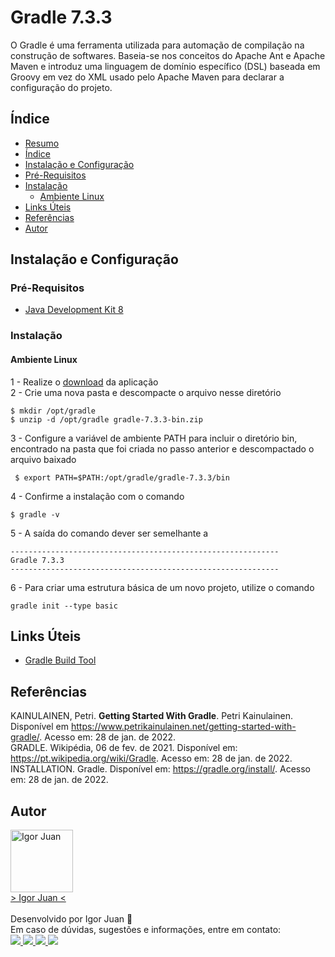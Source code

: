 # Gradle 7.3.3

O Gradle é uma ferramenta utilizada para automação de compilação na construção de softwares. Baseia-se nos conceitos do Apache Ant e Apache Maven e introduz uma linguagem de domínio específico (DSL) baseada em Groovy em vez do XML usado pelo Apache Maven para declarar a configuração do projeto.

## Índice

<!--ts-->
   * [Resumo](#Título) 
   * [Índice](#Índice) 
   * [Instalação e Configuração](#Instalação-e-Configuração)
   * [Pré-Requisitos](#Pré-Requisitos)  
   * [Instalação](#Instalação)  
       * [Ambiente Linux](#Ambiente-Linux)
   * [Links Úteis](#Links-Úteis)  
   * [Referências](#Referências)  	
   * [Autor](#Autor)
<!--te-->

## Instalação e Configuração

### Pré-Requisitos

* [Java Development Kit 8](https://www.oracle.com/br/java/technologies/javase/javase8-archive-downloads.html)

### Instalação

#### Ambiente Linux

1 - Realize o [download](https://gradle.org/next-steps/?version=7.3.3&format=bin) da aplicação <br />
2 - Crie uma nova pasta e descompacte o arquivo nesse diretório
```
$ mkdir /opt/gradle
$ unzip -d /opt/gradle gradle-7.3.3-bin.zip
```
3 - Configure a variável de ambiente PATH para incluir o diretório bin, encontrado na pasta que foi criada no passo anterior e descompactado o arquivo baixado
```
 $ export PATH=$PATH:/opt/gradle/gradle-7.3.3/bin
```
4 - Confirme a instalação com o comando 
```
$ gradle -v
```

5 - A saída do comando dever ser semelhante a
```
------------------------------------------------------------
Gradle 7.3.3
------------------------------------------------------------
``` 
6 - Para criar uma estrutura básica de um novo projeto, utilize o comando 
```
gradle init --type basic
``` 

## Links Úteis

* [Gradle Build Tool](https://gradle.org/)


## Referências

KAINULAINEN, Petri. **Getting Started With Gradle**. Petri Kainulainen. Disponível em <https://www.petrikainulainen.net/getting-started-with-gradle/>. Acesso em: 28 de jan. de 2022. <br />
GRADLE. Wikipédia, 06 de fev. de 2021. Disponível em: <https://pt.wikipedia.org/wiki/Gradle>. Acesso em: 28 de jan. de 2022. <br />
INSTALLATION. Gradle. Disponível em: <https://gradle.org/install/>. Acesso em: 28 de jan. de 2022.

## Autor
<a href="https://br.linkedin.com/in/igor-juan-cordeiro-da-costa-2b4a77101">
<img src="https://avatars.githubusercontent.com/u/50890812?s=400&u=566e615dd1691c75eabd1dcb4ba749be82d1e86c&v=4" width="100px;" alt="Igor Juan" />
</a>
<br />
<a href="https://br.linkedin.com/in/igor-juan-cordeiro-da-costa-2b4a77101" target="_blank"> > Igor Juan < </a><br /><br />
Desenvolvido por Igor Juan 🤙<br />
Em caso de dúvidas, sugestões e informações, entre em contato: <br /> 
<a href="https://br.linkedin.com/in/igor-juan-cordeiro-da-costa-2b4a77101" target="_blank"> <img src="https://img.shields.io/badge/LinkedIn-0077B5?style=for-the-badge&logo=linkedin&logoColor=white" target="_blank"> </a>
<a href="https://www.facebook.com/igorjuan.cordeirodacosta" target="_blank"> <img src="https://img.shields.io/badge/Facebook-1877F2?style=for-the-badge&logo=facebook&logoColor=white" target="_blank"> </a>
<a href="https://twitter.com/zig_cwb" target="_blank"> <img src="https://img.shields.io/badge/Twitter-1DA1F2?style=for-the-badge&logo=twitter&logoColor=white" target="_blank"> </a>
<a href="https://github.com/igorjuancc" target="_blank"> <img src="https://img.shields.io/badge/GitHub-100000?style=for-the-badge&logo=github&logoColor=white" target="_blank"> </a>
